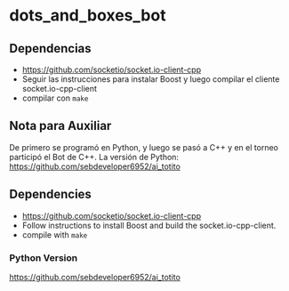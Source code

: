 # dots_and_boxes_bot
## Dependencias
- https://github.com/socketio/socket.io-client-cpp
- Seguir las instrucciones para instalar Boost y luego compilar el cliente socket.io-cpp-client
- compilar con `make`

## Nota para Auxiliar
De primero se programó en Python, y luego se pasó a C++ y en el torneo participó el Bot de C++.
La versión de Python: https://github.com/sebdeveloper6952/ai_totito

## Dependencies
- https://github.com/socketio/socket.io-client-cpp
- Follow instructions to install Boost and build the socket.io-cpp-client.
- compile with `make`
### Python Version
https://github.com/sebdeveloper6952/ai_totito
